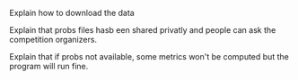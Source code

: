 Explain how to download the data

Explain that probs files hasb een shared privatly and people can ask the competition organizers.

Explain that if probs not available, some metrics won't be computed but the program will run fine.
